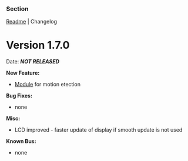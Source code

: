 ### Section

[Readme](README.md) | Changelog

# Version 1.7.0

Date: ***NOT RELEASED***

**New Feature:**

 - [Module](src/modules/movement_detection/readme/readme_movement_detection.md)  for motion etection

**Bug Fixes:**

 - none

**Misc:**

 - LCD improved - faster update of display if smooth update is not used

**Known Bus:**

 - none

